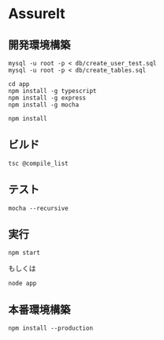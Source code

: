 AssureIt
============

開発環境構築
------------

```
mysql -u root -p < db/create_user_test.sql
mysql -u root -p < db/create_tables.sql

cd app
npm install -g typescript  
npm install -g express  
npm install -g mocha 

npm install  
```

ビルド
------------
```
tsc @compile_list
```


テスト
------------
```
mocha --recursive
```


実行
------------
```
npm start
```

もしくは

```
node app
```



本番環境構築
------------

```
npm install --production  
```
